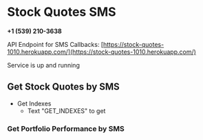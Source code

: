 # Stock Quotes SMS

**+1 (539) 210-3638**

API Endpoint for SMS Callbacks: [https://stock-quotes-1010.herokuapp.com/](https://stock-quotes-1010.herokuapp.com/)

Service is up and running

## Get Stock Quotes by SMS

- Get Indexes
  - Text "GET_INDEXES" to get

### Get Portfolio Performance by SMS
